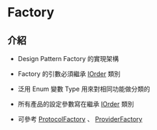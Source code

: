 # Factory

## 介紹

- Design Pattern Factory 的實現架構

- Factory 的引數必須繼承 [IOrder](IOrder.cs) 類別

- 泛用 Enum 變數 Type 用來對相同功能做分類的

- 所有產品的設定參數寫在繼承 [IOrder](IOrder.cs) 類別

- 可參考 [ProtocolFactory](../Network/WebRequest/Protocol/ProtocolFactory.cs) 、 [ProviderFactory](../Network/WebRequest/Provider/ProviderFactory.cs)